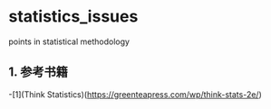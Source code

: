 # statistics_issues
points in statistical methodology

## 1. 参考书籍
-[1](Think Statistics)(https://greenteapress.com/wp/think-stats-2e/)
